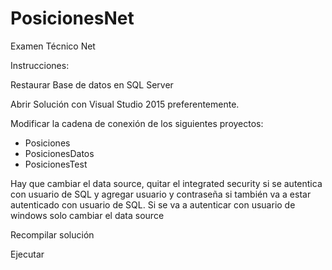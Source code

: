 # PosicionesNet
Examen Técnico Net

Instrucciones: 

Restaurar Base de datos en SQL Server

Abrir Solución con Visual Studio 2015 preferentemente.

Modificar la cadena de conexión de los siguientes proyectos:
- Posiciones
- PosicionesDatos
- PosicionesTest

<add name="Posiciones" connectionString="metadata=res://*/Datos.csdl|res://*/Datos.ssdl|res://*/Datos.msl;provider=System.Data.SqlClient;provider connection string=&quot;data source=DESARROLLO15\SQLEXPRESS;initial catalog=Posiciones;integrated security=True;MultipleActiveResultSets=True;App=EntityFramework&quot;" providerName="System.Data.EntityClient" />

Hay que cambiar el data source, quitar el integrated security si se autentica con usuario de SQL y agregar usuario y contraseña si también va a estar autenticado con usuario de SQL. Si se va a autenticar con usuario de windows solo cambiar el data source

Recompilar solución

Ejecutar
